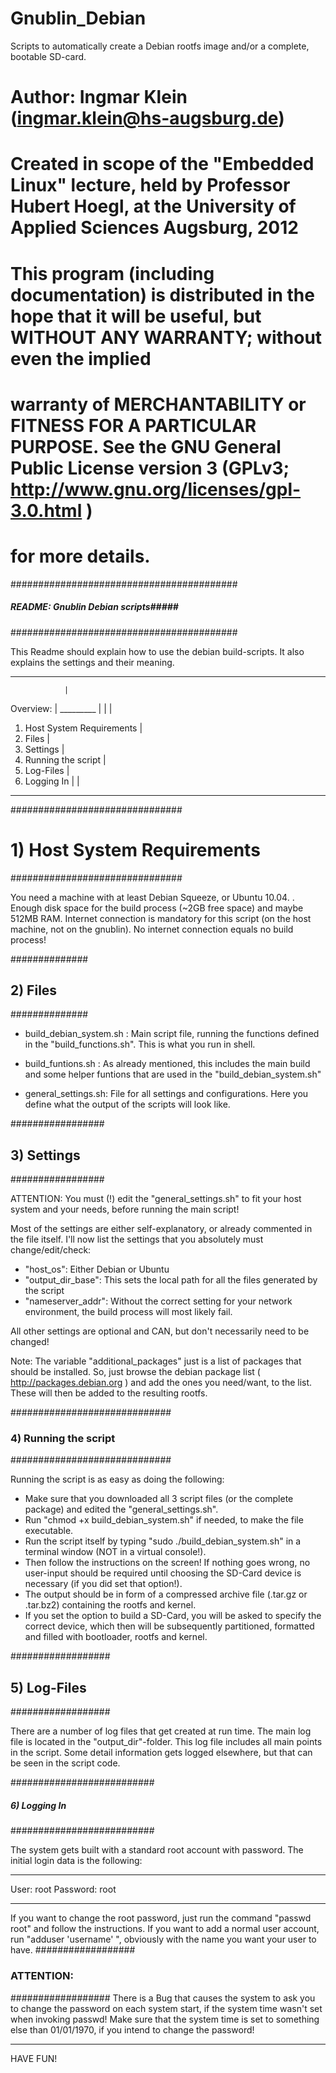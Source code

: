 Gnublin_Debian
==============

Scripts to automatically create a Debian rootfs image and/or a complete, bootable SD-card.

# Author: Ingmar Klein (ingmar.klein@hs-augsburg.de)
# Created in scope of the "Embedded Linux" lecture, held by Professor Hubert Hoegl, at the University of Applied Sciences Augsburg, 2012

# This program (including documentation) is distributed in the hope that it will be useful, but WITHOUT ANY WARRANTY; without even the implied
# warranty of MERCHANTABILITY or FITNESS FOR A PARTICULAR PURPOSE.  See the GNU General Public License version 3 (GPLv3; http://www.gnu.org/licenses/gpl-3.0.html )
# for more details.


#########################################
##### README: Gnublin Debian scripts#####
#########################################


This Readme should explain how to use the debian build-scripts. It also explains the settings and their meaning.



---------------------------------
				|
Overview:			|
_________			|
				|
				|
1) Host System Requirements	|
2) Files			|
3) Settings			|	
4) Running the script		|
5) Log-Files			|
6) Logging In			|
				|
---------------------------------



###############################
# 1) Host System Requirements # 
###############################

You need a machine with at least Debian Squeeze, or Ubuntu 10.04. .
Enough disk space for the build process (~2GB free space) and maybe 512MB RAM. Internet connection is mandatory for this script (on the host machine, not on the gnublin).
No internet connection equals no build process!



##############
## 2) Files ##
##############

- build_debian_system.sh : Main script file, running the functions defined in the "build_functions.sh". This is what you run in shell.

- build_funtions.sh : As already mentioned, this includes the main build and some helper funtions that are used in the "build_debian_system.sh"

- general_settings.sh: File for all settings and configurations. Here you define what the output of the scripts will look like.



#################
## 3) Settings ##
#################

ATTENTION:
You must (!) edit the "general_settings.sh" to fit your host system and your needs, before running the main script!

Most of the settings are either self-explanatory, or already commented in the file itself. I'll now list the settings that you absolutely must change/edit/check:

- "host_os": Either Debian or Ubuntu
- "output_dir_base": This sets the local path for all the files generated by the script
- "nameserver_addr": Without the correct setting for your network environment, the build process will most likely fail.


All other settings are optional and CAN, but don't necessarily need to be changed!

Note:
The variable "additional_packages" just is a list of packages that should be installed. So, just browse the debian package list ( http://packages.debian.org ) and add the ones you need/want, to the list. These will then be added to the resulting rootfs.



#############################
### 4) Running the script ###
#############################

Running the script is as easy as doing the following:

- Make sure that you downloaded all 3 script files (or the complete package) and edited the "general_settings.sh".
- Run "chmod +x build_debian_system.sh" if needed, to make the file executable.
- Run the script itself by typing "sudo ./build_debian_system.sh" in a terminal window (NOT in a virtual console!).
- Then follow the instructions on the screen! If nothing goes wrong, no user-input should be required until choosing the SD-Card device is necessary (if you did set that option!).
- The output should be in form of a compressed archive file (.tar.gz or .tar.bz2) containing the rootfs and kernel.
- If you set the option to build a SD-Card, you will be asked to specify the correct device, which then will be subsequently partitioned, formatted and filled with bootloader, rootfs and kernel.




##################
## 5) Log-Files ##
##################

There are a number of log files that get created at run time. The main log file is located in the "output_dir"-folder.
This log file includes all main points in the script. Some detail information gets logged elsewhere, but that can be seen in the script code.




##########################
##### 6) Logging In ######
##########################

The system gets built with a standard root account with password. The initial login data is the following:

----------------

User: root
Password: root

----------------


If you want to change the root password, just run the command "passwd root" and follow the instructions.
If you want to add a normal user account, run "adduser 'username' ", obviously with the name you want your user to have.
##################
### ATTENTION: ###
##################
There is a Bug that causes the system to ask you to change the password on each system start, if the system time wasn't set when invoking passwd!
Make sure that the system time is set to something else than 01/01/1970, if you intend to change the password!


____________________________

HAVE FUN! 

